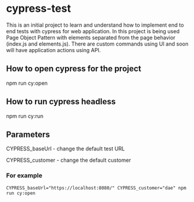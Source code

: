 # cypress-test

This is an initial project to learn and understand how to implement end to end tests with cypress for web application. In this project is being used Page Object Pattern with elements separated from the page behavior (index.js and elements.js). There are custom commands using UI and soon will have application actions using API.

## How to open cypress for the project
npm run cy:open

## How to run cypress headless
npm run cy:run

## Parameters
CYPRESS_baseUrl - change the default test URL

CYPRESS_customer - change the default customer
### For example
```JavsScript
CYPRESS_baseUrl="https://localhost:8080/" CYPRESS_customer="dae" npm run cy:open
```
